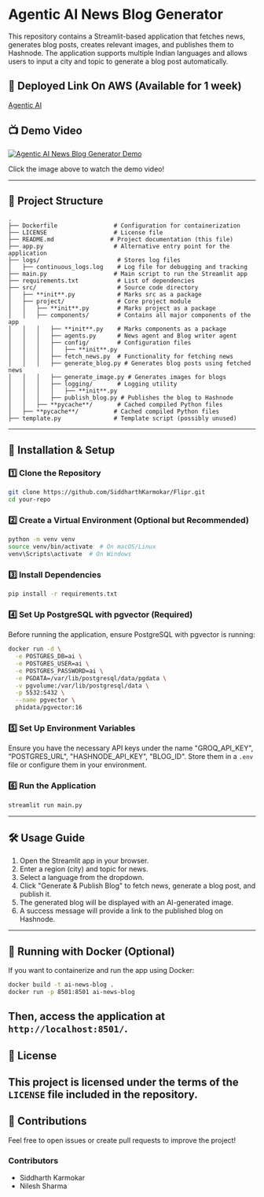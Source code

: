 # Agentic AI News Blog Generator
This repository contains a Streamlit-based application that fetches news, generates blog posts, creates relevant images, and publishes them to Hashnode. The application supports multiple Indian languages and allows users to input a city and topic to generate a blog post automatically.

## 🔗 Deployed Link On AWS (Available for 1 week)
[Agentic AI](http://34.235.166.71:8501)
## 📺 Demo Video
[![Agentic AI News Blog Generator Demo](https://img.youtube.com/vi/muD9uB3_1ao/0.jpg)](https://www.youtube.com/watch?v=muD9uB3_1ao)

Click the image above to watch the demo video!

---
## 📂 Project Structure
```
.
├── Dockerfile                # Configuration for containerization
├── LICENSE                   # License file
├── README.md                # Project documentation (this file)
├── app.py                    # Alternative entry point for the application
├── logs/                      # Stores log files
│   ├── continuous_logs.log    # Log file for debugging and tracking
├── main.py                   # Main script to run the Streamlit app
├── requirements.txt           # List of dependencies
├── src/                       # Source code directory
│   ├── **init**.py            # Marks src as a package
│   ├── project/               # Core project module
│   │   ├── **init**.py        # Marks project as a package
│   │   ├── components/        # Contains all major components of the app
│   │   │   ├── **init**.py    # Marks components as a package
│   │   │   ├── agents.py      # News agent and Blog writer agent
│   │   │   ├── config/        # Configuration files
│   │   │   │   ├── **init**.py
│   │   │   ├── fetch_news.py  # Functionality for fetching news
│   │   │   ├── generate_blog.py # Generates blog posts using fetched news
│   │   │   ├── generate_image.py # Generates images for blogs
│   │   │   ├── logging/       # Logging utility
│   │   │   │   ├── **init**.py
│   │   │   ├── publish_blog.py # Publishes the blog to Hashnode
│   │   ├── **pycache**/       # Cached compiled Python files
│   ├── **pycache**/          # Cached compiled Python files
├── template.py               # Template script (possibly unused)
```
---
## 🚀 Installation & Setup
### 1️⃣ Clone the Repository
```sh
git clone https://github.com/SiddharthKarmokar/Flipr.git
cd your-repo
```
### 2️⃣ Create a Virtual Environment (Optional but Recommended)
```sh
python -m venv venv
source venv/bin/activate  # On macOS/Linux
venv\Scripts\activate  # On Windows
```
### 3️⃣ Install Dependencies
```sh
pip install -r requirements.txt
```
### 4️⃣ Set Up PostgreSQL with pgvector (Required)
Before running the application, ensure PostgreSQL with pgvector is running:
```sh
docker run -d \
  -e POSTGRES_DB=ai \
  -e POSTGRES_USER=ai \
  -e POSTGRES_PASSWORD=ai \
  -e PGDATA=/var/lib/postgresql/data/pgdata \
  -v pgvolume:/var/lib/postgresql/data \
  -p 5532:5432 \
  --name pgvector \
  phidata/pgvector:16
```
### 5️⃣ Set Up Environment Variables
Ensure you have the necessary API keys under the name "GROQ_API_KEY", "POSTGRES_URL", "HASHNODE_API_KEY", "BLOG_ID". Store them in a `.env` file or configure them in your environment.
### 6️⃣ Run the Application
```sh
streamlit run main.py
```
---
## 🛠 Usage Guide
1. Open the Streamlit app in your browser.
2. Enter a region (city) and topic for news.
3. Select a language from the dropdown.
4. Click "Generate & Publish Blog" to fetch news, generate a blog post, and publish it.
5. The generated blog will be displayed with an AI-generated image.
6. A success message will provide a link to the published blog on Hashnode.
---
## 🐳 Running with Docker (Optional)
If you want to containerize and run the app using Docker:
```sh
docker build -t ai-news-blog .
docker run -p 8501:8501 ai-news-blog
```
Then, access the application at `http://localhost:8501/`.
---
## 📜 License
This project is licensed under the terms of the `LICENSE` file included in the repository.
---
## 🤝 Contributions
Feel free to open issues or create pull requests to improve the project!
### Contributors
- Siddharth Karmokar
- Nilesh Sharma
